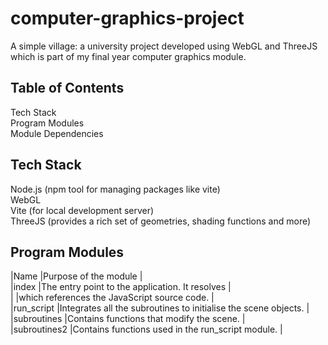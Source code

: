 # computer-graphics-project
A simple village: a university project developed using WebGL and ThreeJS which is part of my final year computer graphics module.

## Table of Contents
  Tech Stack  
  Program Modules  
  Module Dependencies

## Tech Stack
  Node.js (npm tool for managing packages like vite)  
  WebGL  
  Vite (for local development server)  
  ThreeJS (provides a rich set of geometries, shading functions and more)

## Program Modules
|Name         |Purpose of the module                                              |  
|index        |The entry point to the application. It resolves <script></script>  |    
|             |which references the JavaScript source code.                       |  
|run_script   |Integrates all the subroutines to initialise the scene objects.    |  
|subroutines  |Contains functions that modify the scene.                          |  
|subroutines2 |Contains functions used in the run_script module.                  |  
